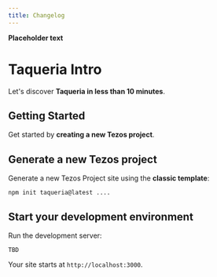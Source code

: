 ```yaml
---
title: Changelog
---
```


**Placeholder text**

# Taqueria Intro

Let's discover **Taqueria in less than 10 minutes**.

## Getting Started

Get started by **creating a new Tezos project**.

## Generate a new Tezos project

Generate a new Tezos Project site using the **classic template**:

```shell
npm init taqueria@latest ....
```

## Start your development environment

Run the development server:

```shell
TBD
```

Your site starts at `http://localhost:3000`.
